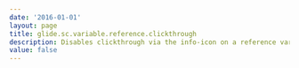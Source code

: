 ```yaml
---
date: '2016-01-01'
layout: page
title: glide.sc.variable.reference.clickthrough
description: Disables clickthrough via the info-icon on a reference variable. Set value to true to enable this functionality.
value: false
---
```

